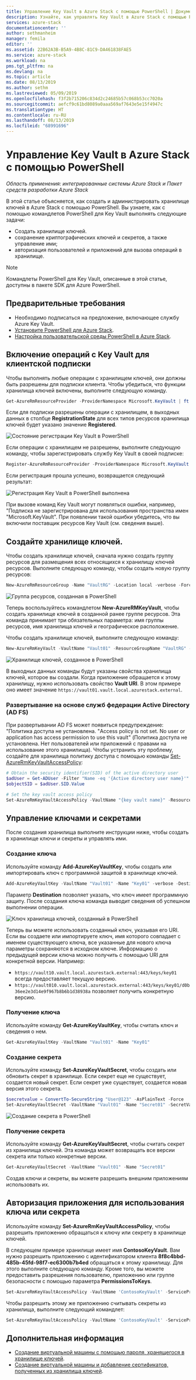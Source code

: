 ```yaml
---
title: Управление Key Vault в Azure Stack с помощью PowerShell | Документация Майкрософт
description: Узнайте, как управлять Key Vault в Azure Stack с помощью PowerShell.
services: azure-stack
documentationcenter: ''
author: sethmanheim
manager: femila
editor: ''
ms.assetid: 22B62A3B-B5A9-4B8C-81C9-DA461838FAE5
ms.service: azure-stack
ms.workload: na
pms.tgt_pltfrm: na
ms.devlang: na
ms.topic: article
ms.date: 08/13/2019
ms.author: sethm
ms.lastreviewed: 05/09/2019
ms.openlocfilehash: f3f2b715206c834d2c24685b57c068b53cc7020a
ms.sourcegitcommit: aefcf9c61bd8089a0aaa569af7643e5e15f4947c
ms.translationtype: HT
ms.contentlocale: ru-RU
ms.lasthandoff: 08/13/2019
ms.locfileid: "68991696"
---
```

# <a name="manage-key-vault-in-azure-stack-using-powershell"></a>Управление Key Vault в Azure Stack с помощью PowerShell

*Область применения: интегрированные системы Azure Stack и Пакет средств разработки Azure Stack*

В этой статье объясняется, как создать и администрировать хранилище ключей в Azure Stack с помощью PowerShell. Вы узнаете, как с помощью командлетов PowerShell для Key Vault выполнять следующие задачи:

* Создать хранилище ключей.
* сохранение криптографических ключей и секретов, а также управление ими;
* авторизация пользователей и приложений для вызова операций в хранилище.

>[!NOTE]
>Командлеты PowerShell для Key Vault, описанные в этой статье, доступны в пакете SDK для Azure PowerShell.

## <a name="prerequisites"></a>Предварительные требования

* Необходимо подписаться на предложение, включающее службу Azure Key Vault.
* [Установите PowerShell для Azure Stack](../operator/azure-stack-powershell-install.md).
* [Настройка пользовательской среды PowerShell в Azure Stack](azure-stack-powershell-configure-user.md).

## <a name="enable-your-tenant-subscription-for-key-vault-operations"></a>Включение операций с Key Vault для клиентской подписки

Чтобы выполнять любые операции с хранилищем ключей, они должны быть разрешены для подписки клиента. Чтобы убедиться, что функции хранилища ключей включены, выполните следующую команду.

```powershell  
Get-AzureRmResourceProvider -ProviderNamespace Microsoft.KeyVault | ft -Autosize
```

Если для подписки разрешены операции с хранилищем, в выходных данных в столбце **RegistrationState** для всех типов ресурсов хранилища ключей будет указано значение **Registered**.

![Состояние регистрации Key Vault в PowerShell](media/azure-stack-key-vault-manage-powershell/image1.png)

Если операции с хранилищем не разрешены, выполните следующую команду, чтобы зарегистрировать службу Key Vault в своей подписке:

```powershell
Register-AzureRmResourceProvider -ProviderNamespace Microsoft.KeyVault
```

Если регистрация прошла успешно, возвращается следующий результат:

![Регистрация Key Vault в PowerShell выполнена](media/azure-stack-key-vault-manage-powershell/image2.png)

При вызове команд Key Vault могут появляться ошибки, например, "Подписка не зарегистрирована для использования пространства имен "Microsoft.KeyVault". При появлении такой ошибки убедитесь, что вы включили поставщик ресурсов Key Vault (см. сведения выше).

## <a name="create-a-key-vault"></a>Создайте хранилище ключей.

Чтобы создать хранилище ключей, сначала нужно создать группу ресурсов для размещения всех относящихся к хранилищу ключей ресурсов. Выполните следующую команду, чтобы создать новую группу ресурсов:

```powershell
New-AzureRmResourceGroup -Name "VaultRG" -Location local -verbose -Force
```

![Группа ресурсов, созданная в PowerShell](media/azure-stack-key-vault-manage-powershell/image3.png)

Теперь воспользуйтесь командлетом **New-AzureRMKeyVault**, чтобы создать хранилище ключей в созданной ранее группе ресурсов. Эта команда принимает три обязательных параметра: имя группы ресурсов, имя хранилища ключей и географическое расположение.

Чтобы создать хранилище ключей, выполните следующую команду:

```powershell
New-AzureRmKeyVault -VaultName "Vault01" -ResourceGroupName "VaultRG" -Location local -verbose
```

![Хранилище ключей, созданное в PowerShell](media/azure-stack-key-vault-manage-powershell/image4.png)

В выходных данных команды будут указаны свойства хранилища ключей, которое вы создали. Когда приложение обращается к этому хранилищу, нужно использовать свойство **Vault URI**. В этом примере оно имеет значение `https://vault01.vault.local.azurestack.external`.

### <a name="active-directory-federation-services-ad-fs-deployment"></a>Развертывание на основе служб федерации Active Directory (AD FS)

При развертывании AD FS может появиться предупреждение: "Политика доступа не установлена. "Access policy is not set. No user or application has access permission to use this vault" (Политика доступа не установлена. Нет пользователей или приложений с правами на использование этого хранилища). Чтобы устранить эту проблему, создайте для хранилища политику доступа с помощью команды [Set-AzureRmKeyVaultAccessPolicy](#authorize-an-app-to-use-a-key-or-secret):

```powershell
# Obtain the security identifier(SID) of the active directory user
$adUser = Get-ADUser -Filter "Name -eq '{Active directory user name}'"
$objectSID = $adUser.SID.Value

# Set the key vault access policy
Set-AzureRmKeyVaultAccessPolicy -VaultName "{key vault name}" -ResourceGroupName "{resource group name}" -ObjectId "{object SID}" -PermissionsToKeys {permissionsToKeys} -PermissionsToSecrets {permissionsToSecrets} -BypassObjectIdValidation
```

## <a name="manage-keys-and-secrets"></a>Управление ключами и секретами

После создания хранилища выполните инструкции ниже, чтобы создать в хранилище ключи и секреты и управлять ими.

### <a name="create-a-key"></a>Создание ключа

Используйте команду **Add-AzureKeyVaultKey**, чтобы создать или импортировать ключ с программной защитой в хранилище ключей.

```powershell
Add-AzureKeyVaultKey -VaultName "Vault01" -Name "Key01" -verbose -Destination Software
```

Параметр **Destination** позволяет указать, что ключ имеет программную защиту. После создания ключа команда выводит сведения об успешном выполнении операции.

![Ключ хранилища ключей, созданный в PowerShell](media/azure-stack-key-vault-manage-powershell/image5.png)

Теперь вы можете использовать созданный ключ, указывая его URI. Если вы создаете или импортируете ключ, имя которого совпадает с именем существующего ключа, все указанные для нового ключа параметры сохраняются в исходном ключе. Информацию о предыдущей версии ключа можно получить с помощью URI для конкретной версии. Например:

* `https://vault10.vault.local.azurestack.external:443/keys/key01` всегда предоставляет текущую версию.
* `https://vault010.vault.local.azurestack.external:443/keys/key01/d0b36ee2e3d14e9f967b8b6b1d38938a` позволяет получить конкретную версию.

### <a name="get-a-key"></a>Получение ключа

Используйте команду **Get-AzureKeyVaultKey**, чтобы считать ключ и сведения о нем.

```powershell
Get-AzureKeyVaultKey -VaultName "Vault01" -Name "Key01"
```

### <a name="create-a-secret"></a>Создание секрета

Используйте команду **Set-AzureKeyVaultSecret**, чтобы создать или обновить секрет в хранилище. Если секрет еще не существует, создается новый секрет. Если секрет уже существует, создается новая версия этого секрета.

```powershell
$secretvalue = ConvertTo-SecureString "User@123" -AsPlainText -Force
Set-AzureKeyVaultSecret -VaultName "Vault01" -Name "Secret01" -SecretValue $secretvalue
```

![Создание секрета в PowerShell](media/azure-stack-key-vault-manage-powershell/image6.png)

### <a name="get-a-secret"></a>Получение секрета

Используйте команду **Get-AzureKeyVaultSecret**, чтобы считать секрет из хранилища ключей. Эта команда может возвращать все версии секрета или только конкретные версии.

```powershell
Get-AzureKeyVaultSecret -VaultName "Vault01" -Name "Secret01"
```

Создав ключи и секреты, вы можете разрешить внешним приложениям использовать их.

## <a name="authorize-an-app-to-use-a-key-or-secret"></a>Авторизация приложения для использования ключа или секрета

Используйте команду **Set-AzureRmKeyVaultAccessPolicy**, чтобы разрешить приложению обращаться к ключу или секрету в хранилище ключей.

В следующем примере хранилище имеет имя **ContosoKeyVault**. Вам нужно разрешить приложению с идентификатором клиента **8f8c4bbd-485b-45fd-98f7-ec6300b7b4ed** обращаться к этому хранилищу. Для этого выполните следующую команду. Кроме того, вы можете предоставить разрешения пользователю, приложению или группе безопасности с помощью параметра **PermissionsToKeys**.

```powershell
Set-AzureRmKeyVaultAccessPolicy -VaultName 'ContosoKeyVault' -ServicePrincipalName 8f8c4bbd-485b-45fd-98f7-ec6300b7b4ed -PermissionsToKeys decrypt,sign
```

Чтобы разрешить этому же приложению считывать секреты из хранилища, выполните следующий командлет:

```powershell
Set-AzureRmKeyVaultAccessPolicy -VaultName 'ContosoKeyVault' -ServicePrincipalName 8f8c4bbd-485b-45fd-98f7-ec6300 -PermissionsToKeys Get
```

## <a name="next-steps"></a>Дополнительная информация

* [Создание виртуальной машины с помощью пароля, хранящегося в хранилище ключей](azure-stack-key-vault-deploy-vm-with-secret.md).
* [Создание виртуальной машины и добавление сертификатов, полученных из хранилища ключей](azure-stack-key-vault-push-secret-into-vm.md).
